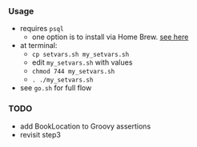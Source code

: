
### Usage

* requires `psql`
    * one option is to install via Home Brew. [see here](https://stackoverflow.com/a/49689589/12704)
* at terminal: 
    * `cp setvars.sh my_setvars.sh`
    * edit `my_setvars.sh` with values
    * `chmod 744 my_setvars.sh`
    * `. ./my_setvars.sh`
* see `go.sh` for full flow

### TODO

* add BookLocation to Groovy assertions
* revisit step3
